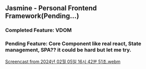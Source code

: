 ## Jasmine - Personal Frontend Framework(Pending...)
### Completed Feature: VDOM
### Pending Feature: Core Component like real react, State management, SPA?? it could be hard but let me try.

[Screencast from 2024년 02월 05일 16시 42분 51초.webm](https://github.com/resetmerlin/Jasmine/assets/108568153/8b2d1139-d518-4318-bdd2-7d051c989885)
